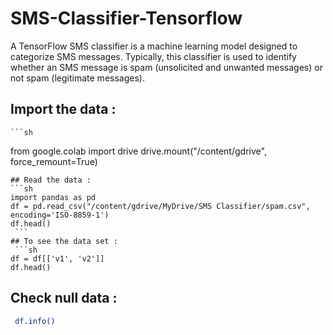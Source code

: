 # SMS-Classifier-Tensorflow
A TensorFlow SMS classifier is a machine learning model designed to categorize SMS messages. Typically, this classifier is used to identify whether an SMS message is spam (unsolicited and unwanted messages) or not spam (legitimate messages).


## Import the data :
    ```sh
   from google.colab import drive
   drive.mount("/content/gdrive", force_remount=True)
   ```
## Read the data : 
  ```sh
   import pandas as pd
   df = pd.read_csv("/content/gdrive/MyDrive/SMS Classifier/spam.csv", encoding='ISO-8859-1')
   df.head()
    ```
## To see the data set : 
    ```sh
   df = df[['v1', 'v2']]
   df.head()
   ```
## Check null data : 
  ```sh
   df.info()
  ```

   
